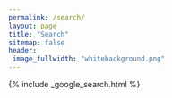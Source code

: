 ```yaml
---
permalink: /search/
layout: page
title: "Search"
sitemap: false
header:
 image_fullwidth: "whitebackground.png"
---
```


{% include _google_search.html %}
